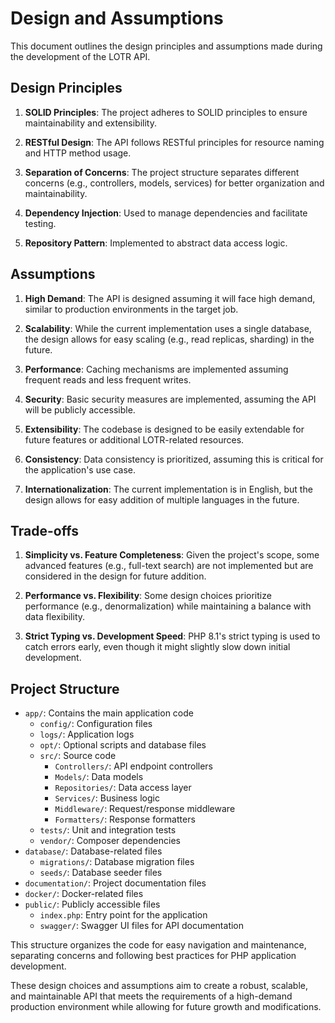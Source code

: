 # Design and Assumptions

This document outlines the design principles and assumptions made during the development of the LOTR API.

## Design Principles

1. **SOLID Principles**: The project adheres to SOLID principles to ensure maintainability and extensibility.

2. **RESTful Design**: The API follows RESTful principles for resource naming and HTTP method usage.

3. **Separation of Concerns**: The project structure separates different concerns (e.g., controllers, models, services) for better organization and maintainability.

4. **Dependency Injection**: Used to manage dependencies and facilitate testing.

5. **Repository Pattern**: Implemented to abstract data access logic.

## Assumptions

1. **High Demand**: The API is designed assuming it will face high demand, similar to production environments in the target job.

2. **Scalability**: While the current implementation uses a single database, the design allows for easy scaling (e.g., read replicas, sharding) in the future.

3. **Performance**: Caching mechanisms are implemented assuming frequent reads and less frequent writes.

4. **Security**: Basic security measures are implemented, assuming the API will be publicly accessible.

5. **Extensibility**: The codebase is designed to be easily extendable for future features or additional LOTR-related resources.

6. **Consistency**: Data consistency is prioritized, assuming this is critical for the application's use case.

7. **Internationalization**: The current implementation is in English, but the design allows for easy addition of multiple languages in the future.

## Trade-offs

1. **Simplicity vs. Feature Completeness**: Given the project's scope, some advanced features (e.g., full-text search) are not implemented but are considered in the design for future addition.

2. **Performance vs. Flexibility**: Some design choices prioritize performance (e.g., denormalization) while maintaining a balance with data flexibility.

3. **Strict Typing vs. Development Speed**: PHP 8.1's strict typing is used to catch errors early, even though it might slightly slow down initial development.

## Project Structure

- `app/`: Contains the main application code
  - `config/`: Configuration files
  - `logs/`: Application logs
  - `opt/`: Optional scripts and database files
  - `src/`: Source code
    - `Controllers/`: API endpoint controllers
    - `Models/`: Data models
    - `Repositories/`: Data access layer
    - `Services/`: Business logic
    - `Middleware/`: Request/response middleware
    - `Formatters/`: Response formatters
  - `tests/`: Unit and integration tests
  - `vendor/`: Composer dependencies
- `database/`: Database-related files
  - `migrations/`: Database migration files
  - `seeds/`: Database seeder files
- `documentation/`: Project documentation files
- `docker/`: Docker-related files
- `public/`: Publicly accessible files
  - `index.php`: Entry point for the application
  - `swagger/`: Swagger UI files for API documentation

This structure organizes the code for easy navigation and maintenance, separating concerns and following best practices for PHP application development.

These design choices and assumptions aim to create a robust, scalable, and maintainable API that meets the requirements of a high-demand production environment while allowing for future growth and modifications.
